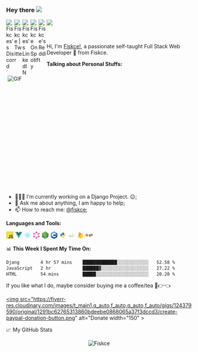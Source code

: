 ### Hey there <img src="https://media.giphy.com/media/hvRJCLFzcasrR4ia7z/giphy.gif" width="25px">
<a href="https://discord.gg/H2BnuF7GfF">
  <img align="left" alt="Fiskces's Discord" width="22px" src="https://raw.githubusercontent.com/peterthehan/peterthehan/master/assets/discord.svg" />
</a>
<a href="https://twitter.com/fiskce">
  <img align="left" alt="Fiskce | Twitter" width="22px" src="https://raw.githubusercontent.com/peterthehan/peterthehan/master/assets/twitter.svg" />
</a>
<a href="https://www.linkedin.com/in/fisk/">
  <img align="left" alt="Fiskces's LinkedIN" width="22px" src="https://raw.githubusercontent.com/peterthehan/peterthehan/master/assets/linkedin.svg" />
</a>
<a href="https://open.spotify.com/artist/4D0mWVvAxszC59xC2mVPQO?si=rn_wDg09QKmxbV5UfbPsrw">
  <img align="left" alt="Fiskce On Spotify" width="22px" src="https://raw.githubusercontent.com/peterthehan/peterthehan/master/assets/spotify.svg" />
</a>
<a href="https://www.reddit.com/user/fiskbaek/">
  <img align="left" alt="Fiskce's Reddit" width="22px" src="https://raw.githubusercontent.com/peterthehan/peterthehan/master/assets/reddit.svg" />
</a>

![](https://visitor-badge.glitch.me/badge?page_id=fiskce.fiskce)

<br />

Hi, I'm [Fiskce!](https://fiskce.live/), a passionate self-taught Full Stack Web Developer 🚀 from Fiskce.

  <img align="right" alt="GIF" src="https://github.com/abhisheknaiidu/abhisheknaiidu/blob/master/code.gif?raw=true" width="500" height="320" />
  
**Talking about Personal Stuffs:**

- 👨🏽‍💻 I’m currently working on a Django Project. :wink:; 
- 💬 Ask me about anything, I am happy to help;
- 📫 How to reach me: [@fiskce](https://twitter.com/fiskce);

**Languages and Tools:**  

<code><img height="20" src="https://raw.githubusercontent.com/github/explore/80688e429a7d4ef2fca1e82350fe8e3517d3494d/topics/javascript/javascript.png"></code>
<code><img height="20" src="https://raw.githubusercontent.com/github/explore/80688e429a7d4ef2fca1e82350fe8e3517d3494d/topics/vue/vue.png"></code>
<code><img height="20" src="https://raw.githubusercontent.com/github/explore/80688e429a7d4ef2fca1e82350fe8e3517d3494d/topics/react/react.png"></code>
<code><img height="20" src="https://raw.githubusercontent.com/github/explore/5c058a388828bb5fde0bcafd4bc867b5bb3f26f3/topics/graphql/graphql.png"></code>
<code><img height="20" src="https://raw.githubusercontent.com/github/explore/80688e429a7d4ef2fca1e82350fe8e3517d3494d/topics/nodejs/nodejs.png"></code>
<code><img height="20" src="https://raw.githubusercontent.com/github/explore/80688e429a7d4ef2fca1e82350fe8e3517d3494d/topics/cpp/cpp.png"></code>
<code><img height="20" src="https://raw.githubusercontent.com/github/explore/80688e429a7d4ef2fca1e82350fe8e3517d3494d/topics/python/python.png"></code>
<code><img height="20" src="https://raw.githubusercontent.com/github/explore/80688e429a7d4ef2fca1e82350fe8e3517d3494d/topics/mysql/mysql.png"></code>
<code><img height="20" src="https://raw.githubusercontent.com/github/explore/80688e429a7d4ef2fca1e82350fe8e3517d3494d/topics/firebase/firebase.png"></code>
<code><img height="20" src="https://raw.githubusercontent.com/github/explore/80688e429a7d4ef2fca1e82350fe8e3517d3494d/topics/git/git.png"></code>

📊 **This Week I Spent My Time On:**
<!--START_SECTION:waka-->
```text
Djang        4 hr 57 mins    █████████████░░░░░░░░░░░░   52.58 % 
JavaScript   2 hr            ██████▓░░░░░░░░░░░░░░░░░░   27.22 % 
HTML         54 mins         █████░░░░░░░░░░░░░░░░░░░░   20.20 % 
```
<!--END_SECTION:waka-->

If you like what I do, maybe consider buying me a coffee/tea 🥺👉👈

<a href="https://www.paypal.com/paypalme/mataris" target="_blank"><img src="https://fiverr-res.cloudinary.com/images/t_main1,q_auto,f_auto,q_auto,f_auto/gigs/124379590/original/1291bc62765313860bdeebe0868065a37f3dccd3/create-paypal-donation-button.png" alt="Donate width="150" ></a>



📈 My GitHub Stats

<p align="center"> <img src="https://github-readme-stats.vercel.app/api?username=fiskce&show_icons=true&theme=gotham" alt="Fiskce" />




